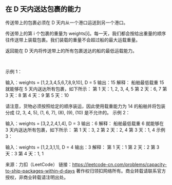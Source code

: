 ## 在 D 天内送达包裹的能力

传送带上的包裹必须在 D 天内从一个港口运送到另一个港口。

传送带上的第 i 个包裹的重量为 weights[i]。每一天，我们都会按给出重量的顺序往传送带上装载包裹。我们装载的重量不会超过船的最大运载重量。

返回能在 D 天内将传送带上的所有包裹送达的船的最低运载能力。

 

示例 1：

输入：weights = [1,2,3,4,5,6,7,8,9,10], D = 5
输出：15
解释：
船舶最低载重 15 就能够在 5 天内送达所有包裹，如下所示：
第 1 天：1, 2, 3, 4, 5
第 2 天：6, 7
第 3 天：8
第 4 天：9
第 5 天：10

请注意，货物必须按照给定的顺序装运，因此使用载重能力为 14 的船舶并将包装分成 (2, 3, 4, 5), (1, 6, 7), (8), (9), (10) 是不允许的。 
示例 2：

输入：weights = [3,2,2,4,1,4], D = 3
输出：6
解释：
船舶最低载重 6 就能够在 3 天内送达所有包裹，如下所示：
第 1 天：3, 2
第 2 天：2, 4
第 3 天：1, 4
示例 3：

输入：weights = [1,2,3,1,1], D = 4
输出：3
解释：
第 1 天：1
第 2 天：2
第 3 天：3
第 4 天：1, 1

来源：力扣（LeetCode）
链接：https://leetcode-cn.com/problems/capacity-to-ship-packages-within-d-days
著作权归领扣网络所有。商业转载请联系官方授权，非商业转载请注明出处。
```go
```
